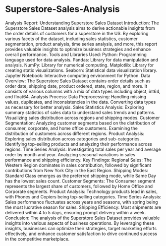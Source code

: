 # Superstore-Sales-Analysis

Analysis Report: Understanding Superstore Sales Dataset 
Introduction: 
The Superstore Sales Dataset analysis aims to derive actionable insights from 
the order details of customers for a superstore in the US. By exploring various 
facets of the dataset, including sales statistics, customer segmentation, product 
analysis, time series analysis, and more, this report provides valuable insights to 
optimize business strategies and enhance overall performance. 
Tools and Libraries Used: 
Python: Programming language used for data analysis. 
Pandas: Library for data manipulation and analysis. 
NumPy: Library for numerical computing. 
Matplotlib: Library for creating static visualizations. 
Seaborn: Statistical data visualization library. 
Jupyter Notebook: Interactive computing environment for 
Python. 
Data Overview: 
The Superstore Sales Dataset contains order details such as order date, shipping 
date, product ordered, state, region, and more. It consists of various columns 
with a mix of data types including object, int64, and float64. 
Analysis Process: 
Data Preprocessing: 
Handling missing values, duplicates, and inconsistencies in the data. 
Converting data types as necessary for better analysis. 
Sales Statistics Analysis: 
Exploring summary statistics of sales data to understand sales trends and 
patterns. 
Visualizing sales distribution across regions and shipping modes. 
Customer Segmentation: 
Analyzing customer segments based on the distribution of consumer, corporate, 
and home office customers. 
Examining the distribution of customers across different regions. 
Product Analysis: 
Exploring sales distribution across categories and sub-categories. 
Identifying top-selling products and analyzing their performance across regions. 
Time Series Analysis: 
Investigating total sales per year and average order by month and year. 
Analyzing seasonal variations in sales performance and shipping efficiency. 
Key Findings: 
Regional Sales: The Western Region dominates in sales contribution, followed 
by significant contributions from New York City in the East Region. 
Shipping Modes: Standard Class emerges as the preferred shipping mode, 
while Same Day has the lowest sales count. 
Customer Segments: The Consumer segment represents the largest share of 
customers, followed by Home Office and Corporate segments. 
Product Analysis: Technology products lead in sales, with Phones and Copiers 
being top-selling categories. 
Time Series Analysis: Sales performance fluctuates across years and seasons, 
with spring being the most lucrative season for sales. 
Shipping Efficiency: Most shipments are delivered within 4 to 5 days, ensuring 
prompt delivery within a week. 
Conclusion: 
The analysis of the Superstore Sales Dataset provides valuable insights into 
various aspects of business operations. By leveraging these insights, businesses 
can optimize their strategies, target marketing efforts effectively, and enhance 
customer satisfaction to drive continued success in the competitive marketplace. 
